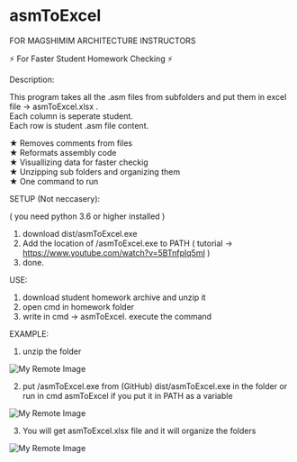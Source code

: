 # asmToExcel
FOR MAGSHIMIM ARCHITECTURE INSTRUCTORS

⚡ For Faster Student Homework Checking ⚡

Description:

This program takes all the .asm files from subfolders and put them in excel file -> asmToExcel.xlsx . <br/>
Each column is seperate student. <br/>
Each row is student .asm file content.

★ Removes comments from files <br/>
★ Reformats assembly code <br/>
★ Visuallizing data for faster checkig <br/>
★ Unzipping sub folders and organizing them <br/>
★ One command to run

SETUP (Not neccasery):

( you need python 3.6 or higher installed )
1. download dist/asmToExcel.exe
2. Add the location of /asmToExcel.exe to PATH ( tutorial -> https://www.youtube.com/watch?v=5BTnfpIq5mI )
3. done.

USE:

1. download student homework archive and unzip it
2. open cmd in homework folder
3. write in cmd -> asmToExcel. execute the command


EXAMPLE: 

1. unzip the folder 

![My Remote Image](https://www.dropbox.com/s/9kd6h602gmhlke9/first.png?dl=0)

2. put /asmToExcel.exe from (GitHub) dist/asmToExcel.exe in the folder or run in cmd asmToExcel if you put it in PATH as a variable

![My Remote Image](https://www.dropbox.com/s/kuxty2t29lpnmar/Second.png?dl=0)

3. You will get asmToExcel.xlsx file and it will organize the folders

![My Remote Image](https://www.dropbox.com/s/cn70sjvn5hn77pt/Third.png?dl=0)
